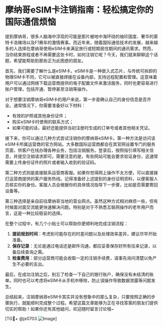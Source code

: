 # 摩纳哥eSIM卡注销指南：轻松搞定你的国际通信烦恼

提到摩纳哥，很多人脑海中浮现的可能是那片被地中海环绕的袖珍国度、奢华的蒙特卡洛赌场以及F1赛车的激情赛事。而近年来，随着国际通信技术的发展，越来越多的人选择在摩纳哥使用eSIM卡来满足旅行或短期居住期间的通讯需求。然而，当你结束旅程或者不再需要这张卡时，如何注销它呢？今天，我们就来聊聊这个话题，希望能帮助到那些正为此困惑的朋友。

首先，我们需要了解什么是eSIM卡。eSIM卡是一种嵌入式芯片，与传统可拆卸的物理SIM卡不同，它可以被直接焊接在设备内部，支持远程配置和管理。这意味着用户可以通过网络下载运营商提供的电子配置文件来激活服务，同时也更容易进行账户管理，包括开通、暂停甚至注销等操作。

对于想要注销摩纳哥eSIM卡的用户来说，第一步是确认自己的身份信息是否齐全。通常情况下，你需要准备好以下材料：
- 有效的护照或其他身份证件；
- 购买eSIM卡时使用的联系方式；
- 如果可能的话，最好还能提供当初注册时生成的订单号或者其他相关凭证。

接下来，你可以通过几种方式尝试注销你的摩纳哥eSIM卡。第一种方法是访问该eSIM卡所属运营商的官方网站。大多数国际运营商都会在其官网设置专门的服务页面，供客户在线办理各种业务，包括注销服务。登录后，按照指引填写相关信息，并提交注销请求即可。需要注意的是，有些网站可能会要求验证身份，这通常需要上传身份证件的照片或者输入收到的验证码。

第二种方式则是直接联系运营商客服。如果你觉得网上操作不太方便，可以直接拨打运营商提供的客户服务热线。记得准备好上述提到的身份证明资料，以便客服人员核实你的身份。客服人员会根据你的具体情况指导下一步骤，比如是否需要寄回设备等。

第三种选择是亲自前往摩纳哥当地的营业网点。虽然这种方式相对麻烦一些，但有时候面对面交流能更快速解决问题。特别是对于不熟悉互联网操作的老年用户而言，这是一种比较稳妥的选择。

在整个过程中，有几个小贴士可以帮助你更顺利地完成注销流程：
1. **提前规划时间**：考虑到可能存在的时差问题以及处理效率差异，建议尽早开始准备。
2. **保存记录**：无论是通过电话还是邮件沟通，都应妥善保存好所有往来记录，以备后续查询之需。
3. **检查费用**：部分运营商可能会收取一定的注销手续费，请事先询问清楚以免产生不必要的支出。

最后，在成功注销之后，别忘了检查一下自己的银行账户，确保没有未结清的账单。同时也可以考虑将eSIM卡从手机中移除，防止误操作导致数据泄露等问题发生。

总结起来，注销摩纳哥eSIM卡其实并没有想象中的那么复杂，只要按照正确的步骤执行，就能顺利完成整个过程。希望这篇文章能够为正在寻找答案的朋友们提供切实的帮助！如果你还有其他疑问，欢迎随时留言讨论哦~

[TG💪+ @jx0703 ![Image](https://github.com/user-attachments/assets/dbca1d08-cadb-493c-b0ec-ad6f7a83f270)]